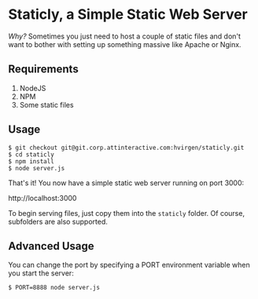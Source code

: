 Staticly, a Simple Static Web Server
===================================

*Why?* Sometimes you just need to host a couple of static files and don't
want to bother with setting up something massive like Apache or Nginx.

Requirements
------------

1. NodeJS
2. NPM
3. Some static files

Usage
-----

    $ git checkout git@git.corp.attinteractive.com:hvirgen/staticly.git
    $ cd staticly
    $ npm install
    $ node server.js

That's it! You now have a simple static web server running on port 3000:

http://localhost:3000

To begin serving files, just copy them into the `staticly` folder. Of course,
subfolders are also supported.

Advanced Usage
--------------

You can change the port by specifying a PORT environment variable when you
start the server:

    $ PORT=8888 node server.js
